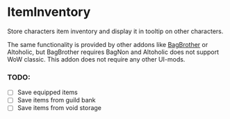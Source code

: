 # ItemInventory
Store characters item inventory and display it in tooltip on other characters.

The same functionality is provided by other addons like [BagBrother](https://github.com/Jaliborc/BagBrother) or Altoholic, but BagBrother requires BagNon and Altoholic does not support WoW classic.
This addon does not require any other UI-mods.

### TODO:

- [ ] Save equipped items
- [ ] Save items from guild bank
- [ ] Save items from void storage
